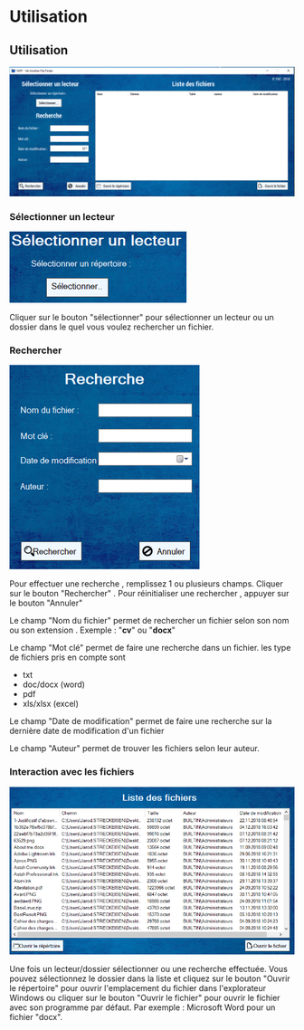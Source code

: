 # Utilisation

## Utilisation

![](../.gitbook/assets/copy.PNG)

### Sélectionner un lecteur

![](../.gitbook/assets/lecteur.PNG)

Cliquer sur le bouton "sélectionner" pour sélectionner un lecteur ou un dossier dans le quel vous voulez rechercher un fichier.

### Rechercher

![](../.gitbook/assets/recherche.PNG)

Pour effectuer une recherche , remplissez 1 ou plusieurs champs. Cliquer sur le bouton "Rechercher" . Pour réinitialiser une rechercher , appuyer sur le bouton "Annuler"

Le champ "Nom du fichier" permet de rechercher un fichier selon son nom ou son extension .  Exemple : "**cv**" ou "**docx**" 

Le champ "Mot clé" permet de faire une recherche dans un fichier. les type de fichiers pris en compte sont 

* txt
* doc/docx \(word\)
* pdf
* xls/xlsx \(excel\)

Le champ "Date de modification" permet de faire une recherche sur la dernière date de modification d'un fichier

Le champ "Auteur" permet de trouver les fichiers selon leur auteur.

### Interaction avec les fichiers

![](../.gitbook/assets/affichage.PNG)

Une fois un lecteur/dossier sélectionner ou une recherche effectuée. Vous pouvez sélectionnez le dossier dans la liste et cliquez sur le bouton "Ouvrir le répertoire" pour ouvrir l'emplacement du fichier dans l'explorateur Windows ou cliquer sur le bouton "Ouvrir le fichier" pour ouvrir le fichier avec son programme par défaut. Par exemple : Microsoft Word pour un fichier "docx".



